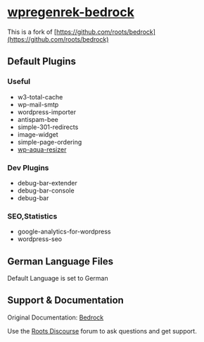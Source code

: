 # [wpregenrek-bedrock](https://github.com/regenrek/wpregenrek-bedrock)

This is a fork of [https://github.com/roots/bedrock](https://github.com/roots/bedrock)


## Default Plugins

### Useful

* w3-total-cache
* wp-mail-smtp
* wordpress-importer
* antispam-bee
* simple-301-redirects
* image-widget
* simple-page-ordering
* [wp-aqua-resizer](https://github.com/regenrek/WP-Aqua-Resizer.git)

### Dev Plugins

* debug-bar-extender
* debug-bar-console
* debug-bar

### SEO,Statistics

* google-analytics-for-wordpress
* wordpress-seo


## German Language Files

Default Language is set to German




## Support & Documentation

Original Documentation: [Bedrock](http://roots.io/wordpress-stack/)

Use the [Roots Discourse](http://discourse.roots.io/) forum to ask questions and get support.
